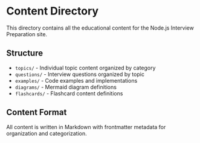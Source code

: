 # Content Directory

This directory contains all the educational content for the Node.js Interview Preparation site.

## Structure

- `topics/` - Individual topic content organized by category
- `questions/` - Interview questions organized by topic
- `examples/` - Code examples and implementations
- `diagrams/` - Mermaid diagram definitions
- `flashcards/` - Flashcard content definitions

## Content Format

All content is written in Markdown with frontmatter metadata for organization and categorization.